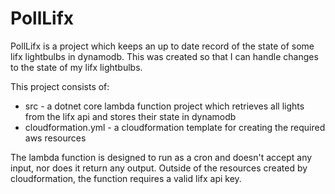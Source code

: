# PollLifx

PollLifx is a project which keeps an up to date record of the state of some lifx lightbulbs in dynamodb. This was created so that I can handle changes to the state of my lifx lightbulbs.

This project consists of:
* src - a dotnet core lambda function project which retrieves all lights from the lifx api and stores their state in dynamodb
* cloudformation.yml - a cloudformation template for creating the required aws resources

The lambda function is designed to run as a cron and doesn't accept any input, nor does it return any output. Outside of the resources created by cloudformation, the function requires a valid lifx api key.